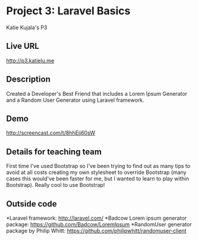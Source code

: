 # Project 3: Laravel Basics
Katie Kujala's P3

## Live URL
<http://p3.katielu.me>

## Description
Created a Developer's Best Friend that includes a Lorem Ipsum Generator and a Random User Generator using Laravel framework.

## Demo
<http://screencast.com/t/8hhEjj60sW>

## Details for teaching team
First time I've used Bootstrap so I've been trying to find out as many tips to avoid at all costs creating my own stylesheet to override Bootstrap (many cases this would've been faster for me, but I wanted to learn to play within Bootstrap). Really cool to use Bootstrap!

## Outside code
*Laravel framework: http://laravel.com/
*Badcow Lorem ipsum generator package: https://github.com/Badcow/LoremIpsum
*RandomUser generator package by Philip Whitt: https://github.com/philipwhitt/randomuser-client
